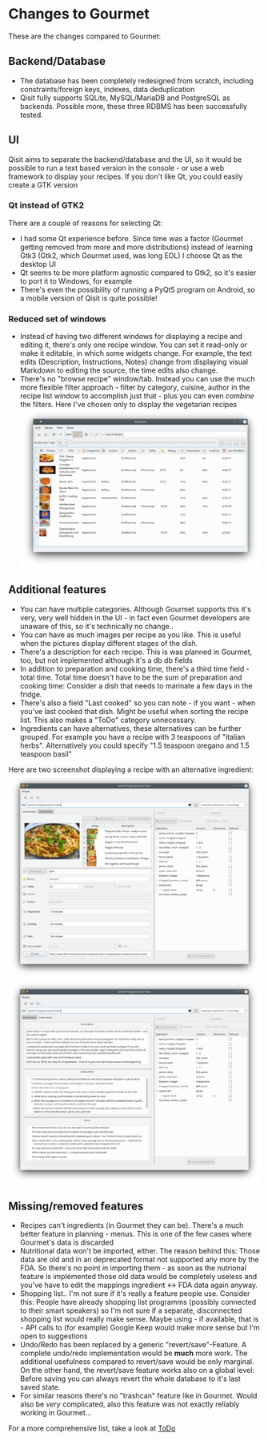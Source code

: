 # Changes to Gourmet
These are the changes compared to Gourmet:
## Backend/Database
* The database has been completely redesigned from scratch, including constraints/foreign keys, indexes, data
deduplication
* Qisit fully supports SQLite, MySQL/MariaDB and PostgreSQL as backends. Possible more, these three RDBMS has been 
successfully tested. 

## UI
Qisit aims to separate the backend/database and the UI, so it would be possible to run a text based version in the 
console - or use a web framework to display your recipes. If you don't like Qt, you could easily create a GTK version

### Qt instead of GTK2
There are a couple of reasons for selecting Qt:
* I had some Qt experience before. Since time was a factor (Gourmet getting removed from more and more distributions) 
instead of learning Gtk3 (Gtk2, which Gourmet used, was long EOL) I choose Qt as the 
desktop UI
* Qt seems to be more platform agnostic compared to Gtk2, so it's easier to port it to Windows, for example
* There's even the possibility of running a PyQt5 program on Android, so a mobile version of Qisit is quite possible!

### Reduced set of windows
* Instead of having two different windows for displaying a recipe and editing it, there's only one recipe window. 
You can set it read-only or make it editable, in which some widgets change. For example, the text edits 
(Description, Instructions, Notes) change from displaying visual Markdown to editing the source,
the time edits also change.
* There's no "browse recipe" window/tab. Instead you can use the much more flexible filter approach - filter by 
category, cuisine, author in the recipe list window to accomplish just that - plus you can even 
*combine* the filters. Here I've chosen only to display the vegetarian recipes
![Filter applied](screenshots/recipelist.png)

## Additional features
* You can have multiple categories. Although Gourmet supports this it's very, very well hidden in the UI - in fact 
even Gourmet developers are unaware of this, so it's technically no change..
* You can have as much images per recipe as you like. This is useful when the pictures display different stages of the
dish.
* There's a description for each recipe. This is was planned in Gourmet, too, but not implemented although it's a db 
db fields
* In addition to preparation and cooking time, there's a third time field - total time. Total time doesn't have to be
the sum of preparation and cooking time: Consider a dish that needs to marinate a few days in the fridge.
* There's also a field "Last cooked" so you can note - if you want - when you've last cooked that dish. Might be useful
when sorting the recipe list. This also makes a "ToDo" category unnecessary.
* Ingredients can have alternatives, these alternatives can be further grouped. For example you have a recipe with
3 teaspoons of "italian herbs". Alternatively you could specify "1.5 teaspoon oregano and 1.5 teaspoon basil"

Here are two screenshot displaying a recipe with an alternative ingredient:
![Recipe front](screenshots/recipefront.png) ![Recipe back](screenshots/recipeback.png)

## Missing/removed features
* Recipes can't ingredients (in Gourmet they can be). There's a much better feature in planning - menus. 
This is one of the few cases where Gourmet's data is discarded
* Nutritional data won't be imported, either. The reason behind this: Those data are old and in an deprecated format 
not supported any more by the FDA. So there's no point in importing them - as soon as the nutrional feature is 
implemented those old data would be completely useless and you've have to edit the mappings ingredient <-> FDA data
again anyway. 
* Shopping list.. I'm not sure if it's really a feature people use. Consider this: People have already shopping list
programms (possibly connected to their smart speakers) so I'm not sure if a separate, disconnected shopping list would 
really make sense. Maybe using - if available, that is - API calls to (for example) Google Keep would make more sense 
but I'm open to suggestions
* Undo/Redo has been replaced by a generic "revert/save"-Feature. A complete undo/redo implementation would be 
**much** more work. The additional usefulness compared to revert/save would be only marginal. On the other hand, the
revert/save feature works also on a global level: Before saving you can always revert the whole database
to it's last saved state.
* For similar reasons there's no "trashcan" feature like in Gourmet. Would also be *very* complicated, also this feature
was not exactly reliably working in Gourmet...


For a more comprehensive list, take a look at [ToDo](Todo.md)

